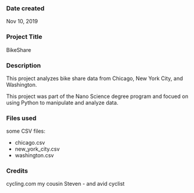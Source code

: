 ### Date created
Nov 10, 2019

### Project Title
BikeShare

### Description
This project analyzes bike share data from Chicago, New York City, and Washington.

This project was part of the Nano Science degree program and focued on using Python to manipulate and analyze data.

### Files used
some CSV files:
- chicago.csv
- new_york_city.csv
- washington.csv

### Credits
cycling.com
my cousin Steven - and avid cyclist
